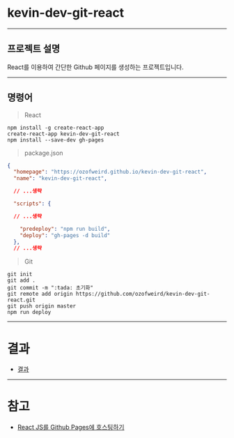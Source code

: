 # kevin-dev-git-react

---

## 프로젝트 설명

React를 이용하여 간단한 Github 페이지를 생성하는 프로젝트입니다.

---

## 명령어

> React

```shell script
npm install -g create-react-app
create-react-app kevin-dev-git-react
npm install --save-dev gh-pages
```

> package.json

```json
{
  "homepage": "https://ozofweird.github.io/kevin-dev-git-react",
  "name": "kevin-dev-git-react",

  // ...생략

  "scripts": {

  // ...생략

    "predeploy": "npm run build",
    "deploy": "gh-pages -d build"
  },
  // ...생략
```

> Git

```shell script
git init
git add .
git commit -m ":tada: 초기화"
git remote add origin https://github.com/ozofweird/kevin-dev-git-react.git
git push origin master
npm run deploy
```

---

# 결과

- [결과](https://ozofweird.github.io/kevin-dev-git-react)

---

# 참고

- [React JS를 Github Pages에 호스팅하기](https://www.hohyeonmoon.com/blog/react-js-github-pages-deploy/)
